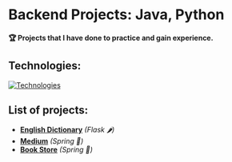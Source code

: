 # Backend Projects: Java, Python
#### 🏆 Projects that I have done to practice and gain experience.
## Technologies:
[![Technologies](https://skillicons.dev/icons?i=java,python,spring,django,flask,postgres,sqlite)](https://t.me/turdibekjumabaev)

## List of projects:
  + [**English Dictionary**](https://github.com/turdibekjumabaev/backend-projects/tree/english-dictionary-flask) _(Flask 🌶)_
  + [**Medium**](https://github.com/turdibekjumabaev/backend-projects/tree/medium) _(Spring 🌱)_
  + [**Book Store**](https://github.com/turdibekjumabaev/backend-projects/tree/bookstore-spring) _(Spring 🌱)_
